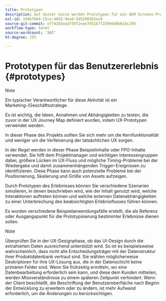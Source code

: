 ```yaml
---
title: Prototypen
description: Auf dieser Seite werden Prototypen für ein AEM Screens-Projekt beschrieben.
exl-id: 164bf664-15ce-4032-9ee8-5d52903b3ac9
source-git-commit: ef74265eadf5972eae7451b7725946d8b014c198
workflow-type: tm+mt
source-wordcount: '267'
ht-degree: 25%

---
```


# Prototypen für das Benutzererlebnis {#prototypes}

>[!NOTE]
>
>Ein typischer Verantwortlicher für diese Aktivität ist ein Marketing-/Geschäftsstratege.

Es ist wichtig, die Ideen, Annahmen und Abhängigkeiten zu testen, die zuvor in der UX Journey Map definiert wurden, indem UX-Prototypen verwendet werden.

In dieser Phase des Projekts sollten Sie sich mehr um die Kernfunktionalität und weniger um die Verfeinerung der tatsächlichen UX sorgen.

In der Regel werden in dieser Phase Beispielinhalte oder FPO-Inhalte verwendet. Sie hilft dem Projektmanager und wichtigen Interessengruppen dabei, größere Lücken im UX-Fluss und mögliche Timing-Probleme bei der Wiedergabe und damit zusammenhängenden Trigger-Ereignissen zu identifizieren.
Diese Phase kann auch potenzielle Probleme bei der Positionierung, Skalierung und Größe von Assets aufzeigen.

Durch Prototypen des Erlebnisses können Sie verschiedene Szenarien simulieren, in denen beschrieben wird, wie der Inhalt genutzt wird, welche Interaktionen auftreten können und welche externen Datenabhängigkeiten zu einer Unterbrechung des beabsichtigten Erlebnisflusses führen können.

Es wurden verschiedene Beispielanwendungsfälle erstellt, die als Referenz oder Ausgangspunkt für die Prototypisierung bestimmter Erlebnisse dienen sollen.


>[!NOTE]
> Überprüfen Sie in der UX-Designphase, ob das UI-Design durch die extrahierten Daten ausreichend unterstützt wird.
> So ist es beispielsweise wahrscheinlich, dass nicht alle Entscheidungsträger mit der Datenstruktur ihrer Produktdatenbank vertraut sind. Sie wählen möglicherweise Deskriptoren für ihre UX-Lösung aus, die in der Datenschicht keine primären Felder sind. Wenn Sie frühzeitig ermitteln, wo eine Datenbearbeitung erforderlich sein kann, und diese dem Kunden mitteilen, werden Missverständnisse zu einem späteren Zeitpunkt verhindert. Wenn der Client beschließt, die Beschriftung der Benutzeroberfläche nach Beginn der Entwicklung zu erweitern oder zu ändern, ist mehr Aufwand erforderlich, um die Änderungen zu berücksichtigen.
